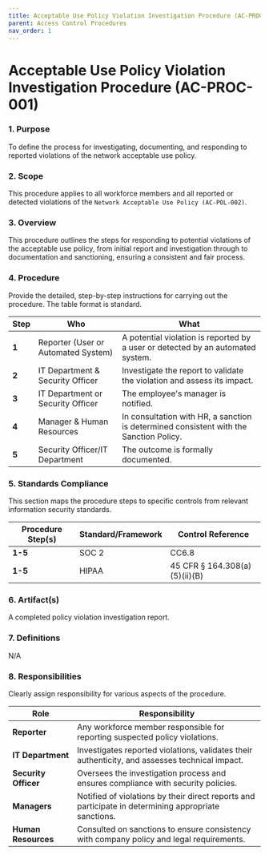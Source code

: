 ```yaml
---
title: Acceptable Use Policy Violation Investigation Procedure (AC-PROC-001)
parent: Access Control Procedures
nav_order: 1
---
```


# Acceptable Use Policy Violation Investigation Procedure (AC-PROC-001)

### 1. Purpose

To define the process for investigating, documenting, and responding to reported violations of the network acceptable use policy.

### 2. Scope

This procedure applies to all workforce members and all reported or detected violations of the `Network Acceptable Use Policy (AC-POL-002)`.

### 3. Overview

This procedure outlines the steps for responding to potential violations of the acceptable use policy, from initial report and investigation through to documentation and sanctioning, ensuring a consistent and fair process.

### 4. Procedure

Provide the detailed, step-by-step instructions for carrying out the procedure. The table format is standard.

| **Step** | **Who**                               | **What**                                                                                             |
| -------- | ------------------------------------- | ---------------------------------------------------------------------------------------------------- |
| **1**    | Reporter (User or Automated System)   | A potential violation is reported by a user or detected by an automated system.                      |
| **2**    | IT Department & Security Officer      | Investigate the report to validate the violation and assess its impact.                              |
| **3**    | IT Department or Security Officer     | The employee's manager is notified.                                                                  |
| **4**    | Manager & Human Resources             | In consultation with HR, a sanction is determined consistent with the Sanction Policy.               |
| **5**    | Security Officer/IT Department        | The outcome is formally documented.                                                                  |

### 5. Standards Compliance

This section maps the procedure steps to specific controls from relevant information security standards.

| **Procedure Step(s)** | **Standard/Framework** | **Control Reference**                 |
| --------------------- | ---------------------- | ------------------------------------- |
| **1-5**               | SOC 2                  | CC6.8                                 |
| **1-5**               | HIPAA                  | 45 CFR § 164.308(a)(5)(ii)(B)         |

### 6. Artifact(s)

A completed policy violation investigation report.

### 7. Definitions

N/A

### 8. Responsibilities

Clearly assign responsibility for various aspects of the procedure.

| **Role**            | **Responsibility**                                                                                   |
| ------------------- | ---------------------------------------------------------------------------------------------------- |
| **Reporter**        | Any workforce member responsible for reporting suspected policy violations.                           |
| **IT Department**   | Investigates reported violations, validates their authenticity, and assesses technical impact.       |
| **Security Officer**| Oversees the investigation process and ensures compliance with security policies.                    |
| **Managers**        | Notified of violations by their direct reports and participate in determining appropriate sanctions. |
| **Human Resources** | Consulted on sanctions to ensure consistency with company policy and legal requirements.             |
